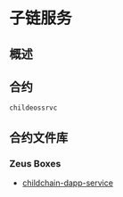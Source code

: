 子链服务
===================

## 概述
## 合约

```childeossrvc```

## 合约文件库

### Zeus Boxes
* [childchain-dapp-service](https://github.com/liquidapps-io/zeus-sdk/tree/master/boxes/groups/services/childchain-dapp-service)